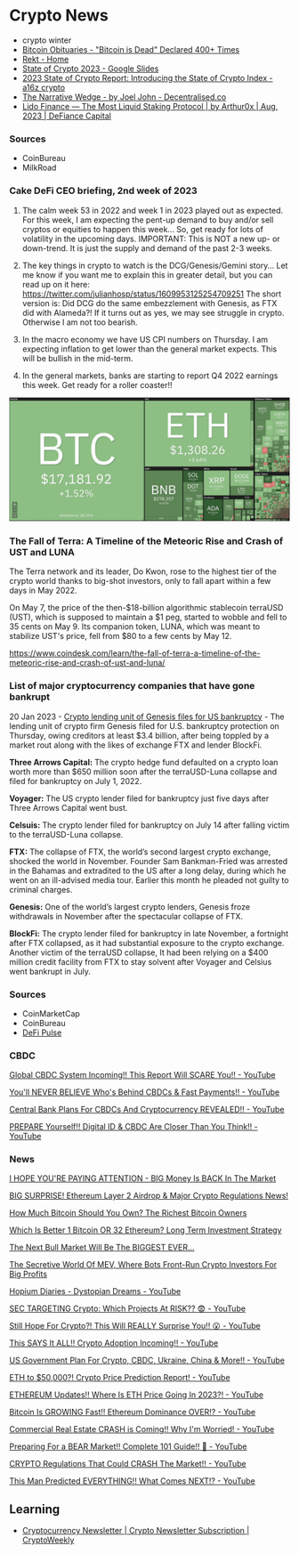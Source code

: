 # Crypto News

- crypto winter
- [Bitcoin Obituaries - "Bitcoin is Dead" Declared 400+ Times](https://99bitcoins.com/bitcoin-obituaries/)
- [Rekt - Home](https://rekt.news/)
- [State of Crypto 2023 - Google Slides](https://docs.google.com/presentation/d/1_bRyqC8MVjeAmGpOtmhpJydHsxoWWU0wWKsacdx9ovM/edit)
- [2023 State of Crypto Report: Introducing the State of Crypto Index - a16z crypto](https://a16zcrypto.com/content/article/state-of-crypto-report-2023/)
- [The Narrative Wedge - by Joel John - Decentralised.co](https://www.decentralised.co/p/the-narrative-wedge)
- [Lido Finance — The Most Liquid Staking Protocol | by Arthur0x | Aug, 2023 | DeFiance Capital](https://writing.defiance.capital/lido-finance-the-most-liquid-staking-protocol-6033c01a94f2)

### Sources

- CoinBureau
- MilkRoad

### Cake DeFi CEO briefing, 2nd week of 2023

1. The calm week 53 in 2022 and week 1 in 2023 played out as expected. For this week, I am expecting the pent-up demand to buy and/or sell cryptos or equities to happen this week… So, get ready for lots of volatility in the upcoming days. IMPORTANT: This is NOT a new up- or down-trend. It is just the supply and demand of the past 2-3 weeks.

2. The key things in crypto to watch is the DCG/Genesis/Gemini story… Let me know if you want me to explain this in greater detail, but you can read up on it here: <https://twitter.com/julianhosp/status/1609953125254709251> The short version is: Did DCG do the same embezzlement with Genesis, as FTX did with Alameda?! If it turns out as yes, we may see struggle in crypto. Otherwise I am not too bearish.

3. In the macro economy we have US CPI numbers on Thursday. I am expecting inflation to get lower than the general market expects. This will be bullish in the mid-term.

4. In the general markets, banks are starting to report Q4 2022 earnings this week. Get ready for a roller coaster!!

![image](../media/btc-image1.jpg)

### The Fall of Terra: A Timeline of the Meteoric Rise and Crash of UST and LUNA

The Terra network and its leader, Do Kwon, rose to the highest tier of the crypto world thanks to big-shot investors, only to fall apart within a few days in May 2022.

On May 7, the price of the then-$18-billion algorithmic stablecoin terraUSD (UST), which is supposed to maintain a $1 peg, started to wobble and fell to 35 cents on May 9. Its companion token, LUNA, which was meant to stabilize UST's price, fell from $80 to a few cents by May 12.

<https://www.coindesk.com/learn/the-fall-of-terra-a-timeline-of-the-meteoric-rise-and-crash-of-ust-and-luna/>

### List of major cryptocurrency companies that have gone bankrupt

20 Jan 2023 - [Crypto lending unit of Genesis files for US bankruptcy](https://www.livemint.com/companies/news/crypto-lending-unit-of-genesis-files-for-us-bankruptcy/amp-11674228914150.html)
    - The lending unit of crypto firm Genesis filed for U.S. bankruptcy protection on Thursday, owing creditors at least $3.4 billion, after being toppled by a market rout along with the likes of exchange FTX and lender BlockFi.

**Three Arrows Capital:** The crypto hedge fund defaulted on a crypto loan worth more than $650 million soon after the terraUSD-Luna collapse and filed for bankruptcy on July 1, 2022.

**Voyager:** The US crypto lender filed for bankruptcy just five days after Three Arrows Capital went bust.

**Celsuis:** The crypto lender filed for bankruptcy on July 14 after falling victim to the terraUSD-Luna collapse.

**FTX:** The collapse of FTX, the world’s second largest crypto exchange, shocked the world in November. Founder Sam Bankman-Fried was arrested in the Bahamas and extradited to the US after a long delay, during which he went on an ill-advised media tour. Earlier this month he pleaded not guilty to criminal charges.

**Genesis:** One of the world’s largest crypto lenders, Genesis froze withdrawals in November after the spectacular collapse of FTX.

**BlockFi:** The crypto lender filed for bankruptcy in late November, a fortnight after FTX collapsed, as it had substantial exposure to the crypto exchange. Another victim of the terraUSD collapse, It had been relying on a $400 million credit facility from FTX to stay solvent after Voyager and Celsius went bankrupt in July.

### Sources

- CoinMarketCap
- CoinBureau
- [DeFi Pulse](https://www.defipulse.com/)

### CBDC

[Global CBDC System Incoming!! This Report Will SCARE You!! - YouTube](https://www.youtube.com/watch?v=5VPwG8hSbhw)

[You'll NEVER BELIEVE Who's Behind CBDCs & Fast Payments!! - YouTube](https://www.youtube.com/watch?v=Z9Gg3R1EbGU)

[Central Bank Plans For CBDCs And Cryptocurrency REVEALED!! - YouTube](https://www.youtube.com/watch?v=YhGMkPh2EpM)

[PREPARE Yourself!! Digital ID & CBDC Are Closer Than You Think!! - YouTube](https://www.youtube.com/watch?v=-QYVbG-Ff7g)

### News

[I HOPE YOU'RE PAYING ATTENTION - BIG Money Is BACK In The Market](https://www.youtube.com/watch?v=9-go6CV2Nws)

[BIG SURPRISE! Ethereum Layer 2 Airdrop & Major Crypto Regulations News!](https://www.youtube.com/watch?v=M1twe6riV30)

[How Much Bitcoin Should You Own? The Richest Bitcoin Owners](https://www.youtube.com/watch?v=MHHidZBAFRI)

[Which Is Better 1 Bitcoin OR 32 Ethereum? Long Term Investment Strategy](https://www.youtube.com/watch?v=TX90g0s1ovg)

[The Next Bull Market Will Be The BIGGEST EVER...](https://www.youtube.com/watch?v=iSKybRTYoyU)

[The Secretive World Of MEV, Where Bots Front-Run Crypto Investors For Big Profits](https://www.forbes.com/sites/jeffkauflin/2022/10/11/the-secretive-world-of-mev-where-crypto-bots-scalp-investors-for-big-profits/?sh=b4e0e672d8dc)

[Hopium Diaries - Dystopian Dreams - YouTube](https://www.youtube.com/watch?v=v1Z5BnBuFyE)

[SEC TARGETING Crypto: Which Projects At RISK?? 😨 - YouTube](https://www.youtube.com/watch?v=uPBR3mn6wKU)

[Still Hope For Crypto?! This Will REALLY Surprise You!! 😮 - YouTube](https://www.youtube.com/watch?v=65QgI_Kzq38)

[This SAYS It ALL!! Crypto Adoption Incoming!! - YouTube](https://www.youtube.com/watch?v=J6-LCwPRJWo)

[US Government Plan For Crypto, CBDC, Ukraine, China & More!! - YouTube](https://www.youtube.com/watch?v=nUyJ911jmL0)

[ETH to $50,000?! Crypto Price Prediction Report! - YouTube](https://www.youtube.com/watch?v=PQsb5TX56QY)

[ETHEREUM Updates!! Where Is ETH Price Going In 2023?! - YouTube](https://www.youtube.com/watch?v=FcT9AnkO6GY)

[Bitcoin Is GROWING Fast!! Ethereum Dominance OVER!? - YouTube](https://www.youtube.com/watch?v=IyuwI5q7HwA)

[Commercial Real Estate CRASH is Coming!! Why I'm Worried! - YouTube](https://www.youtube.com/watch?v=PziydUm1ees)

[Preparing For a BEAR Market!! Complete 101 Guide!! 🐻 - YouTube](https://www.youtube.com/watch?v=Vbjb-mGSMXo)

[CRYPTO Regulations That Could CRASH The Market!! - YouTube](https://www.youtube.com/watch?v=uFXYrrCr668)

[This Man Predicted EVERYTHING!! What Comes NEXT!? - YouTube](https://www.youtube.com/watch?v=Avvv7c8xEok)

## Learning

- [Cryptocurrency Newsletter | Crypto Newsletter Subscription | CryptoWeekly](https://cryptoweekly.co/newsletter)
